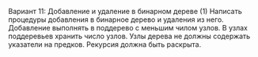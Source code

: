 Вариант 11: Добавление и удаление в бинарном дереве (1)
Написать процедуры добавления в бинарное дерево и удаления из него. Добавление выполнять в
поддерево с меньшим чилом узлов. В узлах поддеревьев хранить число узлов. Узлы дерева не должны
содержать указатели на предков. Рекурсия должна быть раскрыта.